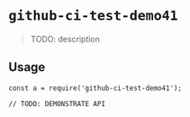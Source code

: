 
# `github-ci-test-demo41`

> TODO: description

## Usage

```
const a = require('github-ci-test-demo41');

// TODO: DEMONSTRATE API
```

